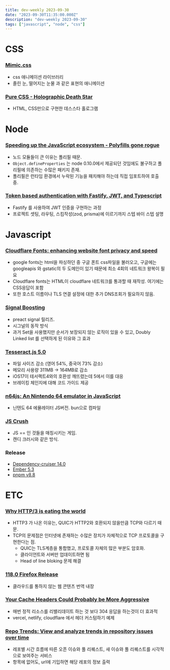 ```yaml
---
title: dev-weekly 2023-09-30
date: "2023-09-30T11:35:00.000Z"
description: "dev-weekly 2023-09-30"
tags: ["javascript", "node", "css"]
---
```

# CSS

### **[Mimic.css](https://github.com/erictreacy/mimic.css)**

- css 애니메이션 라이브러리
- 졸린 눈, 떨어지는 눈물 과 같은 표현의 애니메이션

### **[Pure CSS - Holographic Death Star](https://codepen.io/maxi83c/pen/PoXJJKv)**

- HTML, CSS만으로 구현한 데스스타 홀로그램

# Node

### **[Speeding up the JavaScript ecosystem - Polyfills gone rogue](https://marvinh.dev/blog/speeding-up-javascript-ecosystem-part-6/)**

- 노드 모듈들이 큰 이유는 폴리필 때문.
- `Object.defineProperties` 는 node 0.10.0에서 제공되던 것임에도 불구하고 폴리필에 의존하는 수많은 패키지 존재.
- 폴리필은 런타임 환경에서 누락된 기능을 패치해야 하는데 직접 임포트하여 호출 중.

### **[Token based authentication with Fastify, JWT, and Typescript](https://thatarif.in/posts/token-based-authentication-with-fastify-jwt)**

- Fastify 를 사용하여 JWT 인증을 구현하는 과정
- 프로젝트 셋팅, 라우팅, 스킴작성(zod, prisma)에 이르기까지 스텝 바이 스텝 설명

# Javascript

### **[Cloudflare Fonts: enhancing website font privacy and speed](https://blog.cloudflare.com/cloudflare-fonts-enhancing-website-privacy-speed/)**

- google fonts는 html을 파싱하던 중 구글 폰트 css파일을 불러오고, 구글에는 googleapis 와 gstatic의 두 도메인이 있기 때문에 최소 4회의 네트워크 왕복이 필요
- Cloudflare fonts는 HTML이 cloudflare 네트워크를 통과할 때 재작성. 여기에는 CSS응답이 포함
- 또한 호스트 이름이나 TLS 연결 설정에 대한 추가 DNS조회가 필요하지 않음.

### **[Signal Boosting](https://preactjs.com/blog/signal-boosting/)**

- preact signal 릴리즈.
- 시그널의 동작 방식
- 과거 Set을 사용했지만 순서가 보장되지 않는 로직이 있을 수 있고, Doubly Linked list 를 선택하게 된 이유와 그 효과

### **[Tesseract.js 5.0](https://github.com/naptha/tesseract.js/releases/tag/v5.0.0)**

- 파일 사이즈 감소 (영어 54%, 중국어 73% 감소)
- 메모리 사용량 311MB → 164MB로 감소
- iOS17이 테서랙트4와의 호환성 깨뜨렸는데 5에서 이를 대응
- 브레이킹 체인지에 대해 코드 가이드 제공

### **[n64js: An Nintendo 64 emulator in JavaScript](https://github.com/hulkholden/n64js)**

- 닌텐도 64 에뮬레이터 JS버전. bun으로 컴파일

### **[JS Crush](https://js-crush.vercel.app/)**

- JS == 인 것들을 매칭시키는 게임.
- 캔디 크러시와 같은 방식.

### **Release**

- [Dependency-cruiser 14.0](https://github.com/sverweij/dependency-cruiser/releases/tag/v14.0.0)
- [Ember 5.3](https://blog.emberjs.com/ember-released-5-3/)
- [pnpm v8.8](https://github.com/pnpm/pnpm/releases/tag/v8.8.0)

# ETC

### **[Why HTTP/3 is eating the world](https://blog.apnic.net/2023/09/25/why-http-3-is-eating-the-world/)**

- HTTP3 가 나온 이유는, QUIC가 HTTP2와 호환되지 않을만큼 TCP와 다르기 때문.
- TCP의 문제점은 인터넷에 존재하는 수많은 장치가 자체적으로 TCP 프로토콜을 구현한다는 점.
    - QUIC는 TLS계층을 통합했고, 프로토콜 자체의 많은 부분도 암호화.
    - 클라이언트와 서버만 업데이트하면 됨
    - Head of line bloking 문제 해결

### **[118.0 Firefox Release](https://www.mozilla.org/en-US/firefox/118.0/releasenotes/)**

- 클라우드를 통하지 않는 웹 콘텐츠 번역 내장

### **[Your Cache Headers Could Probably be More Aggressive](https://www.macarthur.me/posts/more-aggressive-cache-headers)**

- 매번 정적 리소스를 리밸리데이트 하는 것 보다 304 응답을 하는것이 더 효과적
- vercel, netlify, cloudflare 에서 헤더 커스텀하기 예제

### **[Repo Trends: View and analyze trends in repository issues over time](https://www.repotrends.com/)**

- 레포별 시간 흐름에 따른 오픈 이슈와 풀 리퀘스트, 새 이슈와 풀 리퀘스트를 시각적으로 보여주는 서비스
- 항목에 없어도, url에 기입하면 해당 레포의 정보 출력